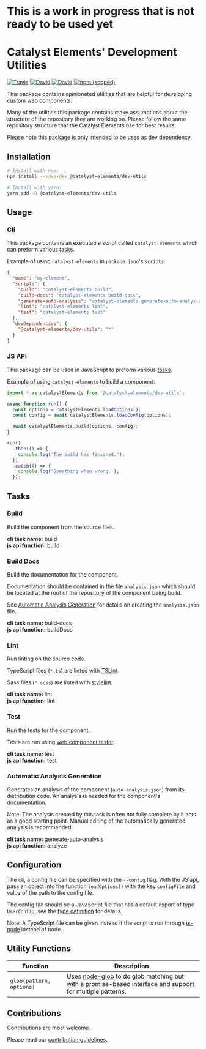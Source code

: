 # This is a work in progress that is not ready to be used yet

# Catalyst Elements' Development Utilities

[![Travis](https://img.shields.io/travis/catalyst/CatalystElementsDevUtils/rebuild.svg?style=flat-square)](https://travis-ci.org/catalyst/CatalystElementsDevUtils)
[![David](https://img.shields.io/david/catalyst/CatalystElementsDevUtils.svg?style=flat-square)](https://david-dm.org/catalyst/CatalystElementsDevUtils)
[![David](https://img.shields.io/david/dev/catalyst/CatalystElementsDevUtils.svg?style=flat-square)](https://david-dm.org/catalyst/CatalystElementsDevUtils?type=dev)
[![npm (scoped)](https://img.shields.io/npm/v/@catalyst-elements/dev-utils.svg?style=flat-square)](https://www.npmjs.com/package/@catalyst-elements/dev-utils)

This package contains opinionated utilities that are helpful for developing
custom web components.

Many of the utilities this package contains make assumptions about the structure
of the repository they are working on. Please follow the same repository
structure that the Catalyst Elements use for best results.

Please note this package is only intended to be uses as dev dependency.

## Installation

```sh
# Install with npm:
npm install --save-dev @catalyst-elements/dev-utils

# Install with yarn:
yarn add -D @catalyst-elements/dev-utils
```

## Usage

### Cli

This package contains an executable script called `catalyst-elements` which can
preform various [tasks](#tasks).

Example of using `catalyst-elements` in `package.json`'s `scripts`:

```json
{
  "name": "my-element",
  "scripts": {
    "build": "catalyst-elements build",
    "build-docs": "catalyst-elements build-docs",
    "generate-auto-analysis": "catalyst-elements generate-auto-analysis",
    "lint": "catalyst-elements lint",
    "test": "catalyst-elements test"
  },
  "devDependencies": {
    "@catalyst-elements/dev-utils": "*"
  }
}
```

### JS API

This package can be used in JavaScript to preform various [tasks](#tasks).

Example of using `catalyst-elements` to build a component:

```js
import * as catalystElements from '@catalyst-elements/dev-utils';

async function run() {
  const options = catalystElements.loadOptions();
  const config = await catalystElements.loadConfig(options);

  await catalystElements.build(options, config);
}

run()
  .then(() => {
    console.log('The build has finished.');
  })
  .catch(() => {
    console.log('Something when wrong.');
  });
```

## Tasks

### Build

Build the component from the source files.

**cli task name:** build  
**js api function:** build

### Build Docs

Build the documentation for the component.

Documentation should be contained in the file `analysis.json` which should be
located at the root of the repository of the component being build.

See [Automatic Analysis Generation](#automatic-analysis-generation) for details
on creating the `analysis.json` file.

**cli task name:** build-docs  
**js api function:** buildDocs

### Lint

Run linting on the source code.

TypeScript files (`*.ts`) are linted with
[TSLint](https://palantir.github.io/tslint/).

Sass files (`*.scss`) are linted with [stylelint](https://stylelint.io/).

**cli task name:** lint  
**js api function:** lint

### Test

Run the tests for the component.

Tests are run using [web component
tester](https://www.npmjs.com/package/web-component-tester).

**cli task name:** test  
**js api function:** test

### Automatic Analysis Generation

Generates an analysis of the component (`auto-analysis.json`) from its
distribution code. An analysis is needed for the component's documentation.

Note: The analysis created by this task is often not fully complete by it acts
as a good starting point. Manual editing of the automatically generated analysis
is recommended.

**cli task name:** generate-auto-analysis  
**js api function:** analyze

## Configuration

The cli, a config file can be specified with the `--config` flag. With the JS
api, pass an object into the function `loadOptions()` with the key `configFile`
and value of the path to the config file.

The config file should be a JavaScript file that has a default export of type
`UserConfig`; see the [type definition](src/lib/config/userConfig.ts) for
details.

Note: A TypeScript file can be given instead if the script is run through
[ts-node](https://github.com/TypeStrong/ts-node) instead of node.

## Utility Functions

| Function                 | Description                                                                                                                                     |
| ------------------------ | ----------------------------------------------------------------------------------------------------------------------------------------------- |
| `glob(pattern, options)` | Uses [node-glob](https://github.com/isaacs/node-glob) to do glob matching but with a promise-based interface and support for multiple patterns. |

## Contributions

Contributions are most welcome.

Please read our [contribution guidelines](./CONTRIBUTING.md).
